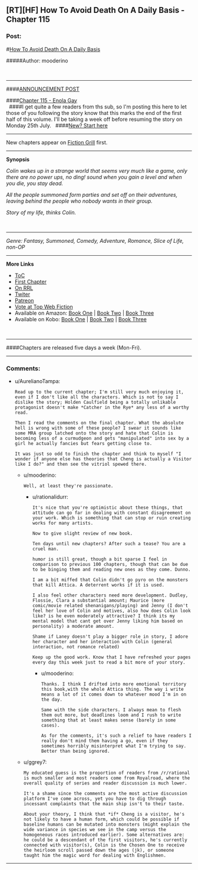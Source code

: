 ## [RT][HF] How To Avoid Death On A Daily Basis - Chapter 115

### Post:

#[How To Avoid Death On A Daily Basis](#intensifies)

#####Author: mooderino

&nbsp;

***
####[ANNOUNCEMENT POST](http://www.fictiongrill.com/2016/07/how-to-avoid-death-on-a-daily-basis-chapter-115-is-up/) 

####[Chapter 115 - Enola Gay](http://www.fictiongrill.com/how-to-avoid-death-on-a-daily-basis/htaddb-chapter-115/)  
&nbsp;
####I get quite a few readers from ths sub, so I'm posting this here to let those of you following the story know that this marks the end of the first half of this volume. I'll be taking a week off before resuming the story on Monday 25th July.
&nbsp;
####[New? Start here](http://www.fictiongrill.com/how-to-avoid-death-on-a-daily-basis/htaddb-chapter-1/)
***

New chapters appear on [Fiction Grill](http://www.fictiongrill.com/how-to-avoid-death-on-a-daily-basis/) first.

***

**Synopsis**

*Colin wakes up in a strange world that seems very much like a game, only there are no power ups, no ding! sound when you gain a level and when you die, you stay dead.*

*All the people summoned form parties and set off on their adventures, leaving behind the people who nobody wants in their group.*

*Story of my life, thinks Colin.*

&nbsp;
***
*Genre: Fantasy, Summoned, Comedy, Adventure, Romance, Slice of Life, non-OP*


***

**More Links**


* [ToC](http://www.fictiongrill.com/how-to-avoid-death-on-a-daily-basis/) 
* [First Chapter](http://www.fictiongrill.com/how-to-avoid-death-on-a-daily-basis/htaddb-chapter-1/)
* [On RRL](http://royalroadl.com/fiction/5288/)
* [Twiter](https://twitter.com/mooderino)
* [Patreon](https://patreon.com/mooderino)
* [Vote at Top Web Fiction](http://topwebfiction.com/vote.php?for=how-to-avoid-death-on-a-daily-basis)
* Available on Amazon: [Book One](https://www.amazon.com/How-Avoid-Death-Daily-Basis-ebook/dp/B01H5G6ZR8) | [Book Two](https://www.amazon.com/How-Avoid-Death-Daily-Basis-ebook/dp/B01H9GED5K) |  [Book Three](https://www.amazon.com/How-Avoid-Death-Daily-Basis-ebook/dp/B01HIP8MB8) 
* Available on Kobo: [Book One](https://store.kobobooks.com/en-us/ebook/how-to-avoid-death-on-a-daily-basis) | [Book Two](https://store.kobobooks.com/en-us/ebook/how-to-avoid-death-on-a-daily-basis-2) |  [Book Three](https://store.kobobooks.com/en-us/ebook/how-to-avoid-death-on-a-daily-basis-1) 




&nbsp;
***

####Chapters are released five days a week (Mon-Fri). 

***


### Comments:

- u/AurelianoTampa:
  ```
  Read up to the current chapter; I'm still very much enjoying it, even if I don't like all the characters. Which is not to say I dislike the story; Holden Caulfield being a totally unlikable protagonist doesn't make *Catcher in the Rye* any less of a worthy read.

  Then I read the comments on the final chapter. What the absolute hell is wrong with some of these people? I swear it sounds like some MRA group latched onto the story and hate that Colin is becoming less of a curmudgeon and gets "manipulated" into sex by a girl he actually fancies but fears getting close to.

  It was just so odd to finish the chapter and think to myself "I wonder if anyone else has theories that Cheng is actually a Visitor like I do?" and then see the vitriol spewed there.
  ```

  - u/mooderino:
    ```
    Well, at least they're passionate.
    ```

    - u/rationalidurr:
      ```
      It's nice that you're optimistic about these things, that attitude can go far in dealing with constant disagreement on your work. Which is something that can stop or ruin creating works for many artists.

      Now to give slight review of new book.

      Ten days until new chapters? After such a tease? You are a cruel man.

      humor is still great, though a bit sparse I feel in comparison to previous 100 chapters, though that can be due to be binging them and reading new ones as they come. Dunno.

      I am a bit miffed that Colin didn't go pyro on the monsters that kill Attica. A deterrent works if it is used.

      I also feel other characters need more development. Dudley, Flossie, Clara a substantial amount; Maurice (more comic/movie related shenanigans/playing) and Jenny (I don't feel her love of Colin and motives, also how does Colin look like? is he even moderately attractive? I think its my mental model that cant get over Jenny liking him based on personality) a moderate amount.

      Shame if Laney doesn't play a bigger role in story, I adore her character and her interaction with Colin (general interaction, not romance related)

      Keep up the good work. Know that I have refreshed your pages every day this week just to read a bit more of your story.
      ```

      - u/mooderino:
        ```
        Thanks. I think I drifted into more emotional territory this book,with the whole Attica thing. The way i write means a lot of it comes down to whatever mood I'm in on the day.

        Same with the side characters. I always mean to flesh them out more, but deadlines loom and I rush to write something that at least makes sense (barely in some cases). 

        As for the comments, it's such a relief to have readers I really don't mind them having a go, even if they sometimes horribly misinterpret what I'm trying to say. Better than being ignored.
        ```

  - u/ggrey7:
    ```
    My educated guess is the proportion of readers from /r/rational is much smaller and most readers come from Royalroad, where the overall quality of series and reader discussion is much lower.

    It's a shame since the comments are the most active discussion platform I've come across, yet you have to dig through incessant complaints that the main ship isn't to their taste.

    About your theory, I think that *if* Cheng is a visitor, he's not likely to have a human form, which could be possible if baseline humans can be mutated into monsters (might explain the wide variance in species we see in the camp versus the homogeneous races introduced earlier). Some alternatives are: he could be a descendant of the first visitors, he's currently connected with visitor(s), Colin is the Chosen One to receive the heirloom scroll passed down the ages (jk), or someone taught him the magic word for dealing with Englishmen.
    ```

---

